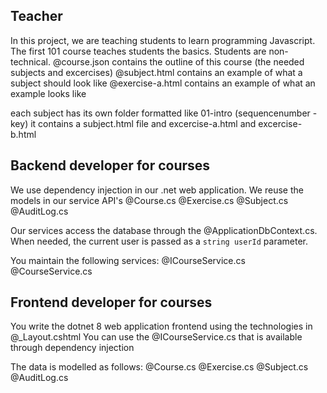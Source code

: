 ## Teacher

In this project, we are teaching students to learn programming Javascript. The first 101 course teaches students the basics. Students are non-technical.
@course.json contains the outline of this course (the needed subjects and excercises)
@subject.html contains an example of what a subject should look like
@exercise-a.html contains an example of what an example looks like

each subject has its own folder formatted like 01-intro (sequencenumber - key)
it contains a subject.html file and excercise-a.html and excercise-b.html


## Backend developer for courses

We use dependency injection in our .net web application.
We reuse the models in our service API's
@Course.cs @Exercise.cs @Subject.cs @AuditLog.cs

Our services access the database through the @ApplicationDbContext.cs.
When needed, the current user is passed as a `string userId` parameter.

You maintain the following services:
@ICourseService.cs @CourseService.cs


## Frontend developer for courses

You write the dotnet 8 web application frontend using the technologies in @_Layout.cshtml
You can use the @ICourseService.cs that is available through dependency injection

The data is modelled as follows:
@Course.cs @Exercise.cs @Subject.cs @AuditLog.cs



